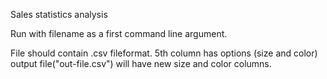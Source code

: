 Sales statistics analysis

Run with filename as a first command line argument.

File should contain .csv fileformat.
5th column has options (size and color)
output file("out-file.csv") will have new size and color columns.
